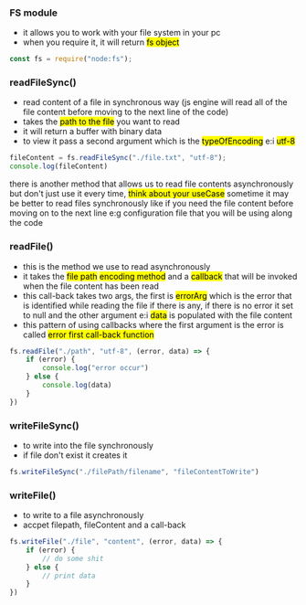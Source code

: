 ### FS module
- it allows you to work with your file system in your pc
- when you require it, it will return <mark>fs object</mark>

```js
const fs = require("node:fs");
```

### readFileSync()
- read content of a file in synchronous way (js engine will read all of the file content before moving to the next line of the code)
- takes the <mark>path to the file</mark> you want to read
- it will return a buffer with binary data
- to view it pass a second argument which is the <mark>typeOfEncoding</mark> e:i <mark>utf-8</mark>

```js
fileContent = fs.readFileSync("./file.txt", "utf-8");
console.log(fileContent)
```

there is another method that allows us to read file contents asynchronously but don't just use it every time, <mark>think about your useCase</mark> sometime it may be better to read files synchronously like if you need the file content before moving on to the next line e:g configuration file that you will be using along the code

### readFile()
- this is the method we use to read asynchronously
- it takes the <mark>file path</mark> <mark>encoding method</mark> and a <mark>callback</mark> that will be invoked when the file content has been read
- this call-back takes two args, the first is <mark>errorArg</mark> which is the error that is identified while reading the file if there is any, if there is no error it set to null and the other argument e:i <mark>data</mark> is populated with the file content
- this pattern of using callbacks where the first argument is the error is called <mark>error first call-back function</mark>
```js
fs.readFile("./path", "utf-8", (error, data) => {
    if (error) {
        console.log("error occur")
    } else {
        console.log(data)
    }
})
```

### writeFileSync()
- to write into the file synchronously
- if file don't exist it creates it
```js
fs.writeFileSync("./filePath/filename", "fileContentToWrite")
```

### writeFile()
- to write to a file asynchronously
- accpet filepath, fileContent and a call-back
```js
fs.writeFile("./file", "content", (error, data) => {
    if (error) {
        // do some shit
    } else {
        // print data
    }
})
```